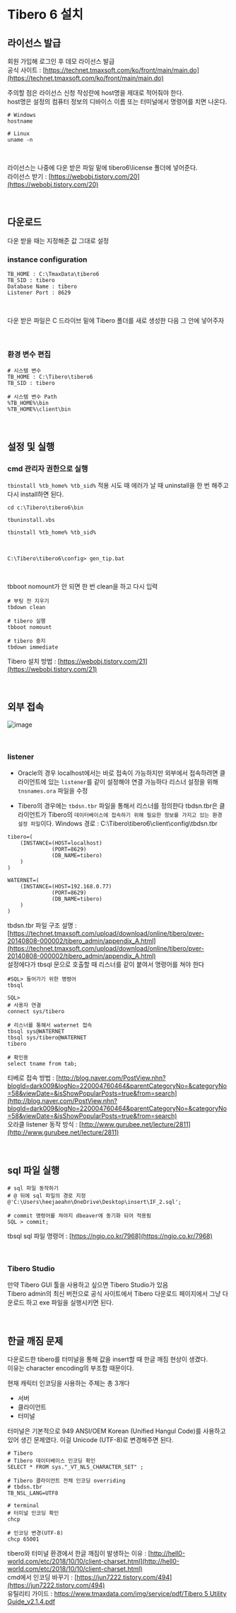 # Tibero 6 설치
## 라이선스 발급
회원 가입해 로그인 후 데모 라이선스 발급                  
공식 사이트 : [https://technet.tmaxsoft.com/ko/front/main/main.do](https://technet.tmaxsoft.com/ko/front/main/main.do)

주의할 점은 라이선스 신청 작성란에 host명을 제대로 적어줘야 한다.            
host명은 설정의 컴퓨터 정보의 디바이스 이름 또는 터미널에서 명령어를 치면 나온다.
```
# Windows
hostname

# Linux
uname -n
```

<br>

라이선스는 나중에 다운 받은 파일 밑에 tibero6\license 폴더에 넣어준다.                
라이선스 받기 : [https://webobj.tistory.com/20](https://webobj.tistory.com/20)

<br>

## 다운로드
다운 받을 때는 지정해준 값 그대로 설정

### instance configuration
```
TB_HOME : C:\TmaxData\tibero6
TB_SID : tibero
Database Name : tibero 
Listener Port : 8629
```

<br>

다운 받은 파일은 C 드라이브 밑에 Tibero 폴더를 새로 생성한 다음 그 안에 넣어주자

<br>

### 환경 변수 편집

```
# 시스템 변수
TB_HOME : C:\Tibero\tibero6
TB_SID : tibero

# 시스템 변수 Path
%TB_HOME%\bin
%TB_HOME%\client\bin
```

<br>

## 설정 및 실행
### cmd 관리자 권한으로 실행

`tbinstall %tb_home% %tb_sid%` 적용 시도 때 에러가 날 때 uninstall을 한 번 해주고 다시 install하면 된다.

```
cd c:\Tibero\tibero6\bin

tbuninstall.vbs

tbinstall %tb_home% %tb_sid%
```

<br>

```
C:\Tibero\tibero6\config> gen_tip.bat
```

<br>

tbboot nomount가 안 되면 한 번 clean을 하고 다시 입력

```
# 부팅 전 지우기
tbdown clean

# tibero 실행
tbboot nomount

# tibero 중지
tbdown immediate
```

Tibero 설치 방법 : [https://webobj.tistory.com/21](https://webobj.tistory.com/21)

<br>

## 외부 접속
![image](https://user-images.githubusercontent.com/71559880/118369495-901b2f80-b5de-11eb-82ca-79100ed7094e.png)

<br>

### listener
- Oracle의 경우 localhost에서는 바로 접속이 가능하지만 외부에서 접속하려면 클라이언트에 있는 `listener`를 같이 설정해야 연결 가능하다
    리스너 설정을 위해 `tnsnames.ora` 파일을 수정

- Tibero의 경우에는 `tbdsn.tbr` 파일을 통해서 리스너를 정의한다
    tbdsn.tbr은 클라이언트가 Tibero의 `데이터베이스에 접속하기 위해 필요한 정보를 가지고 있는 환경 설정 파일`이다.
    Windows 경로 : C:\Tibero\tibero6\client\config\tbdsn.tbr

```
tibero=(
    (INSTANCE=(HOST=localhost)
              (PORT=8629)
              (DB_NAME=tibero)
    )
)

WATERNET=(
    (INSTANCE=(HOST=192.168.0.77)
              (PORT=8629)
              (DB_NAME=tibero)
    )
)
```

tbdsn.tbr 파일 구조 설명 : [https://technet.tmaxsoft.com/upload/download/online/tibero/pver-20140808-000002/tibero_admin/appendix_A.html](https://technet.tmaxsoft.com/upload/download/online/tibero/pver-20140808-000002/tibero_admin/appendix_A.html)          
설정에다가 tbsql 문으로 호출할 때 리스너를 같이 붙여서 명령어를 쳐야 한다

```
#SQL> 들어가기 위한 명령어
tbsql

SQL>
# 사용자 연결
connect sys/tibero

# 리스너를 통해서 waternet 접속
tbsql sys@WATERNET
tbsql sys/tibero@WATERNET
tibero

# 확인용
select tname from tab;
```

티베로 접속 방법 : [http://blog.naver.com/PostView.nhn?blogId=dark009&logNo=220004760464&parentCategoryNo=&categoryNo=58&viewDate=&isShowPopularPosts=true&from=search](http://blog.naver.com/PostView.nhn?blogId=dark009&logNo=220004760464&parentCategoryNo=&categoryNo=58&viewDate=&isShowPopularPosts=true&from=search)          
오라클 listener 동작 방식 : [http://www.gurubee.net/lecture/2811](http://www.gurubee.net/lecture/2811)

<br>

## sql 파일 실행
```
# sql 파일 동작하기
# @ 뒤에 sql 파일의 경로 지정
@'C:\Users\heejaeahn\OneDrive\Desktop\insert\IF_2.sql';

# commit 명령어를 쳐야지 dbeaver에 동기화 되어 적용됨
SQL > commit;
```

tbsql sql 파일 명령어 : [https://ngio.co.kr/7968](https://ngio.co.kr/7968)

<br>

### Tibero Studio
만약 Tibero GUI 툴을 사용하고 싶으면 Tibero Studio가 있음             
Tibero admin의 최신 버전으로 공식 사이트에서 Tibero 다운로드 페이지에서 그냥 다운로드 하고 exe 파일을 실행시키면 된다.              

<br>

## 한글 깨짐 문제
다운로드한 tibero를 터미널을 통해 값을 insert할 때 한글 깨짐 현상이 생겼다.              
이유는 character encoding의 부조합 때문이다.             

현재 캐릭터 인코딩을 사용하는 주체는 총 3개다
- 서버
- 클라이언트
- 터미널

터미널은 기본적으로 949 ANSI/OEM Korean (Unified Hangul Code)를 사용하고 있어 생긴 문제였다. 이걸 Unicode (UTF-8)로 변경해주면 된다.

```
# Tibero
# Tibero 데이터베이스 인코딩 확인
SELECT * FROM sys."_VT_NLS_CHARACTER_SET" ;

# Tibero 클라이언트 전체 인코딩 overriding
# tbdsn.tbr
TB_NSL_LANG=UTF8

# terminal
# 터미널 인코딩 확인
chcp

# 인코딩 변경(UTF-8)
chcp 65001
```

tibero와 터미널 환경에서 한글 깨짐이 발생하는 이유 : [http://hell0-world.com/etc/2018/10/10/client-charset.html](http://hell0-world.com/etc/2018/10/10/client-charset.html)        
cmd에서 인코딩 바꾸기 : [https://jun7222.tistory.com/494](https://jun7222.tistory.com/494)               
유틸리티 가이드 : [https://www.tmaxdata.com/img/service/pdf/Tibero 5 Utility Guide_v2.1.4.pdf](https://www.tmaxdata.com/img/service/pdf/Tibero%205%20Utility%20Guide_v2.1.4.pdf)
